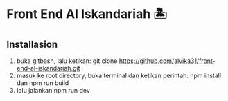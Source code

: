 # Front End Al Iskandariah 🏝️

## Installasion

1. buka gitbash, lalu ketikan: git clone https://github.com/alvika31/front-end-al-iskandariah.git
2. masuk ke root directory, buka terminal dan ketikan perintah: npm install dan npm run build
3. lalu jalankan npm run dev
